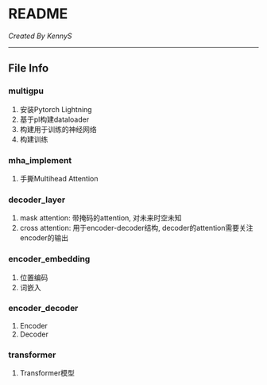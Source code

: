 # README

*Created By KennyS*

---


## File Info

### multigpu

1. 安装Pytorch Lightning
2. 基于pl构建dataloader
3. 构建用于训练的神经网络
4. 构建训练

### mha_implement

1. 手撕Multihead Attention

### decoder_layer

1. mask attention: 带掩码的attention, 对未来时空未知
2. cross attention: 用于encoder-decoder结构, decoder的attention需要关注encoder的输出

### encoder_embedding

1. 位置编码
2. 词嵌入

### encoder_decoder

1. Encoder
2. Decoder

### transformer

1. Transformer模型